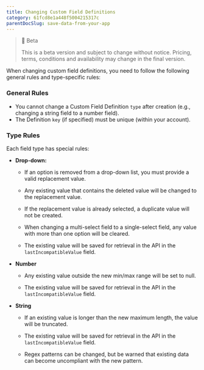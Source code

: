 ```yaml
---
title: Changing Custom Field Definitions
category: 61fcd8e1a448f5004215317c
parentDocSlug: save-data-from-your-app
---
```


> 🚧 Beta
> 
> This is a beta version and subject to change without notice. Pricing, terms, conditions and availability may change in the final version.


When changing custom field definitions, you need to follow the following general rules and type-specific rules:

### General Rules
-   You cannot change a Custom Field Definition `type` after creation (e.g., changing a string field to a number field).
-   The Definition `key` (if specified) must be unique (within your account).

### Type Rules
Each field type has special rules:

-   **Drop-down:**
    
	-   If an option is removed from a drop-down list, you must provide a valid replacement value.
	    
	-   Any existing value that contains the deleted value will be changed to the replacement value.
	    
	-   If the replacement value is already selected, a duplicate value will not be created.
	    
	-   When changing a multi-select field to a single-select field, any value with more than one option will be cleared.
	    
	-   The existing value will be saved for retrieval in the API in the `lastIncompatibleValue` field.
    
-   **Number**
    
	-   Any existing value outside the new min/max range will be set to null.
	    
	-   The existing value will be saved for retrieval in the API in the `lastIncompatibleValue` field.
    
-   **String**
    
	-   If an existing value is longer than the new maximum length, the value will be truncated.
	    
	-   The existing value will be saved for retrieval in the API in the `lastIncompatibleValue` field.

	- Regex patterns can be changed, but be warned that existing data can become uncompliant with the new pattern.
